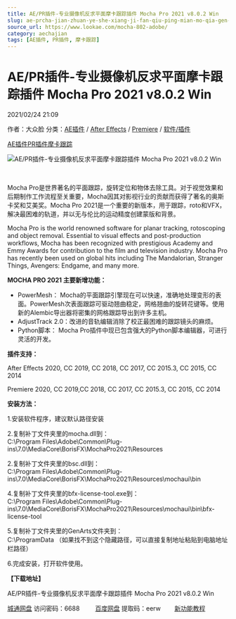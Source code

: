 ```yaml
---
title: AE/PR插件-专业摄像机反求平面摩卡跟踪插件 Mocha Pro 2021 v8.0.2 Win
slug: ae-prcha-jian-zhuan-ye-she-xiang-ji-fan-qiu-ping-mian-mo-qia-gen-zong-cha-jian-mocha-pro-2021-v8-0-2-win
source_url: https://www.lookae.com/mocha-802-adobe/
category: aechajian
tags: [AE插件, PR插件, 摩卡跟踪]
---
```

# AE/PR插件-专业摄像机反求平面摩卡跟踪插件 Mocha Pro 2021 v8.0.2 Win

2021/02/24 21:09

作者：大众脸
分类：[AE插件](https://www.lookae.com/after-effects/aechajian/) / [After Effects](https://www.lookae.com/after-effects/) / [Premiere](https://www.lookae.com/qitarjcj/premierezy/) / [软件/插件](https://www.lookae.com/qitarjcj/)

[AE插件](https://www.lookae.com/tag/ae%e6%8f%92%e4%bb%b6/)[PR插件](https://www.lookae.com/tag/pr%e6%8f%92%e4%bb%b6/)[摩卡跟踪](https://www.lookae.com/tag/%e6%91%a9%e5%8d%a1%e8%b7%9f%e8%b8%aa/)

![AE/PR插件-专业摄像机反求平面摩卡跟踪插件 Mocha Pro 2021 v8.0.2 Win](https://www.lookae.com/wp-content/uploads/2020/11/MOCHA-2021-Adobe.jpg "AE/PR插件-专业摄像机反求平面摩卡跟踪插件 Mocha Pro 2021 v8.0.2 Win-LookAE.com")

[﻿](https://cloud.video.taobao.com//play/u/705956171/p/1/e/6/t/1/311092213068.mp4)

Mocha Pro是世界著名的平面跟踪，旋转定位和物体去除工具。对于视觉效果和后期制作工作流程至关重要，Mocha因其对影视行业的贡献而获得了著名的奥斯卡奖和艾美奖。Mocha Pro 2021是一个重要的新版本，用于跟踪，roto和VFX，解决最困难的轨道，并以无与伦比的运动精度创建蒙版和背景。

Mocha Pro is the world renowned software for planar tracking, rotoscoping and object removal. Essential to visual effects and post-production workflows, Mocha has been recognized with prestigious Academy and Emmy Awards for contribution to the film and television industry. Mocha Pro has recently been used on global hits including The Mandalorian, Stranger Things, Avengers: Endgame, and many more.

**MOCHA PRO 2021 主要新增功能：**

* PowerMesh： Mocha的平面跟踪引擎现在可以快速，准确地处理变形的表面。PowerMesh次表面跟踪可驱动翘曲稳定，网格翘曲的旋转花键等。使用新的Alembic导出器将密集的网格跟踪导出到许多主机。
* AdjustTrack 2.0：改进的音轨编辑消除了校正最困难的跟踪镜头的麻烦。
* Python脚本： Mocha Pro插件中现已包含强大的Python脚本编辑器，可进行灵活的开发。

**插件支持：**

After Effects 2020, CC 2019, CC 2018, CC 2017, CC 2015.3, CC 2015, CC 2014

Premiere 2020, CC 2019,CC 2018, CC 2017, CC 2015.3, CC 2015, CC 2014

**安装方法：**

1.安装软件程序，建议默认路径安装

2.复制补丁文件夹里的mocha.dll到：  
C:\Program Files\Adobe\Common\Plug-ins\7.0\MediaCore\BorisFX\MochaPro2021\Resources

2.复制补丁文件夹里的bsc.dll到：  
C:\Program Files\Adobe\Common\Plug-ins\7.0\MediaCore\BorisFX\MochaPro2021\Resources\mochaui\bin

4.复制补丁文件夹里的bfx-license-tool.exe到：  
C:\Program Files\Adobe\Common\Plug-ins\7.0\MediaCore\BorisFX\MochaPro2021\Resources\mochaui\bin\bfx-license-tool

5.复制补丁文件夹里的GenArts文件夹到：  
C:\ProgramData （如果找不到这个隐藏路径，可以直接复制地址粘贴到电脑地址栏路径）

6.完成安装，打开软件使用。

**【下载地址】**

AE/PR插件-专业摄像机反求平面摩卡跟踪插件 Mocha Pro 2021 v8.0.2 Win

[城通网盘](https://089u.com/f/680462-483804127-5a368a) 访问密码：6688         [百度网盘](https://pan.baidu.com/s/1YjPo-Tgtnwxvcebgb2my6Q) 提取码：eerw        [新功能教程](https://www.bilibili.com/video/BV1Xf4y1i7zx/)
